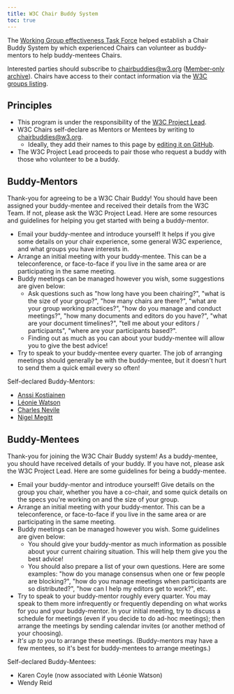 ```yaml
---
title: W3C Chair Buddy System
toc: true
---
```


The [Working Group effectiveness Task Force](https://github.com/w3c/wg-effectiveness) helped establish a Chair Buddy System by which experienced Chairs can volunteer as buddy-mentors to help buddy-mentees Chairs.

Interested parties should subscribe to [chairbuddies@w3.org](mailto:chairbuddies@w3.org) ([Member-only archive](https://lists.w3.org/Archives/Member/member-chairbuddies/)). Chairs have access to their contact information via the [W3C groups listing](https://www.w3.org/groups/).

## Principles

- This program is under the responsibility of the [W3C Project Lead](https://www.w3.org/staff/project/).
- W3C Chairs self-declare as Mentors or Mentees by writing to [chairbuddies@w3.org](mailto:chairbuddies@w3.org).
  - Ideally, they add their names to this page by [editing it on GitHub](https://github.com/w3c/guide/edit/main/chair/buddy.md).
- The W3C Project Lead proceeds to pair those who request a buddy with those who volunteer to be a buddy.

## Buddy-Mentors

Thank-you for agreeing to be a W3C Chair Buddy! You should have been assigned your buddy-mentee and received their details from the W3C Team. If not, please ask the W3C Project Lead. Here are some resources and guidelines for helping you get started with being a buddy-mentor.

- Email your buddy-mentee and introduce yourself! It helps if you give some details on your chair experience, some general W3C experience, and what groups you have interests in.
- Arrange an initial meeting with your buddy-mentee. This can be a teleconference, or face-to-face if you live in the same area or are participating in the same meeting.
- Buddy meetings can be managed however you wish, some suggestions are given below:
  - Ask questions such as "how long have you been chairing?", "what is the size of your group?", "how many chairs are there?", "what are your group working practices?", "how do you manage and conduct meetings?", "how many documents and editors do you have?", "what are your document timelines?", "tell me about your editors / participants", "where are your participants based?".
  - Finding out as much as you can about your buddy-mentee will allow you to give the best advice!
- Try to speak to your buddy-mentee every quarter. The job of arranging meetings should generally be with the buddy-mentee, but it doesn't hurt to send them a quick email every so often!

Self-declared Buddy-Mentors:

- [Anssi Kostiainen](https://github.com/anssiko)
- [Léonie Watson](https://github.com/ljwatson)
- [Charles Nevile](https://github.com/chaals)
- [Nigel Megitt](https://github.com/nigelmegitt)

## Buddy-Mentees

Thank-you for joining the W3C Chair Buddy system! As a buddy-mentee, you should have received details of your buddy. If you have not, please ask the W3C Project Lead. Here are some guidelines for being a buddy-mentee.

- Email your buddy-mentor and introduce yourself! Give details on the group you chair, whether you have a co-chair, and some quick details on the specs you're working on and the size of your group.
- Arrange an initial meeting with your buddy-mentor. This can be a teleconference, or face-to-face if you live in the same area or are participating in the same meeting.
- Buddy meetings can be managed however you wish. Some guidelines are given below:
  - You should give your buddy-mentor as much information as possible about your current chairing situation. This will help them give you the best advice!
  - You should also prepare a list of your own questions. Here are some examples: "how do you manage consensus when one or few people are blocking?", "how do you manage meetings when participants are so distributed?", "how can I help my editors get to work?", etc.
- Try to speak to your buddy-mentor roughly every quarter. You may speak to them more infrequently or frequently depending on what works for you and your buddy-mentor. In your initial meeting, try to discuss a schedule for meetings (even if you decide to do ad-hoc meetings); then arrange the meetings by sending calendar invites (or another method of your choosing).
- _It's up to you_ to arrange these meetings. (Buddy-mentors may have a few mentees, so it's best for buddy-mentees to arrange meetings.)

Self-declared Buddy-Mentees:

- Karen Coyle (now associated with Léonie Watson)
- Wendy Reid
